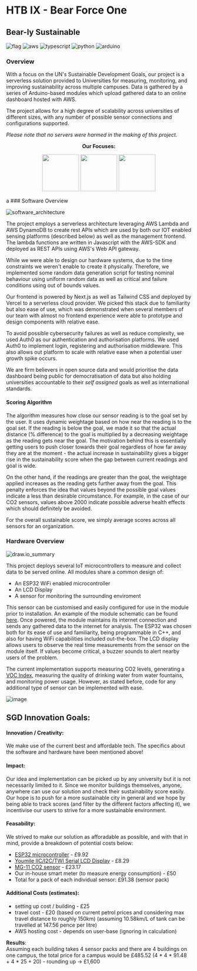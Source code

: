 # HTB IX - Bear Force One
## **Bear-ly Sustainable**

![flag](https://cdn.discordapp.com/attachments/1072492927047172146/1081844162955055174/flag.png)
![aws](https://img.shields.io/badge/Amazon_AWS-FF9900?style=for-the-badge&logo=amazonaws&logoColor=white)
![typescript](https://img.shields.io/badge/TypeScript-007ACC?style=for-the-badge&logo=typescript&logoColor=white)
![python](https://img.shields.io/badge/Python-FFD43B?style=for-the-badge&logo=python&logoColor=blue)
![arduino](https://img.shields.io/badge/Arduino-00979D?style=for-the-badge&logo=Arduino&logoColor=white)

### Overview
With a focus on the UN's Sustainable Development Goals, our project is a serverless solution provided to Universities for measuring, monitoring, and improving sustainability across multiple campuses. Data is gathered by a series of Arduino-based modules which upload gathered data to an online dashboard hosted with AWS.

The project allows for a high degree of scalability across universities of different sizes, with any number of possible sensor connections and configurations supported.

*Please note that no servers were harmed in the making of this project.*

<p align="center">
  <strong style=”font-size: 150%;”>Our Focuses:</strong> 
</p>

<p align="center">
  <img src="https://user-images.githubusercontent.com/58626285/222949829-eebf8624-2294-474c-bfe3-ac87cc1ffa42.png" width="100" height="100">
  <img src="https://user-images.githubusercontent.com/58626285/222949840-a8d25fbd-723b-4c42-961c-ab624364206f.png" width="100" height="100">
  <img src="https://user-images.githubusercontent.com/58626285/222949897-6e4e58b8-b1d9-47d5-9b2e-526a85794e57.png" width="100" height="100">
</p>
a
### Software Overview

![software_architecture](https://cdn.discordapp.com/attachments/760925116992585812/1081849623959851018/Screenshot_2023-03-05_at_08.04.01.png)

The project employs a serverless architecture leveraging AWS Lambda and AWS DynamoDB to create rest APIs which are used by both our IOT enabled sensing platforms (described below) as well as the management frontend. The lambda functions are written in Javascript with the AWS-SDK and deployed as REST APIs using AWS's Web API gateway. 

While we were able to design our hardware systems, due to the time constraints we weren't enable to create it physically. Therefore, we implemented some random data generation script for testing nominal behaviour using uniform random data as well as critical and failure conditions using out of bounds values.

Our frontend is powered by Next.js as well as Tailwind CSS and deployed by Vercel to a serverless cloud provider. We picked this stack due to familiarity but also ease of use, which was demonstrated when several members of our team with almost no frontend experience were able to prototype and design components with relative ease. 

To avoid possible cybersecurity failures as well as reduce complexity, we used Auth0 as our authentication and authorisation platforms. We used Auth0 to implement login, registering and authorisation middleware. This also allows out platform to scale with relative ease when a potential user growth spike occurs. 

We are firm believers in open source data and would prioritise the data dashboard being public for democratisation of data but also holding universities accountable to their _self assigned_ goals as well as international standards. 

#### Scoring Algorithm
The algorithm measures how close our sensor reading is to the goal set by the user. It uses dynamic weightage based on how near the reading is to the goal set. If the reading is below the goal, we made it so that the actual distance (% difference) to the goal is multiplied by a decreasing weightage as the reading gets near the goal. The motivation behind this is essentially getting users to push closer towards their goal regardless of how far away they are at the moment - the actual increase in sustainability gives a bigger rise in the sustainability score when the gap between current readings and goal is wide.  

On the other hand, if the readings are greater than the goal, the weightage applied increases as the reading gets further away from the goal. This penalty enforces the idea that values beyond the possible goal values indicate a less than desirable circumstance. For example, in the case of our CO2 sensors, values above 2000 indicate possible adverse health effects which should definitely be avoided. 

For the overall sustainable score, we simply average scores across all sensors for an organization. 

### Hardware Overview
![draw.io_summary](https://cdn.discordapp.com/attachments/1072492927047172146/1081838317726875698/HardwareSummary.png)

This project deploys several IoT microcontrollers to measure and collect data to be served online. All modules share a common design of:

- An ESP32 WiFi enabled microcontroller
- An LCD Display
- A sensor for monitoring the surrounding enviroment

This sensor can be customised and easily configured for use in the module prior to installation. An example of the module schematic can be found [here](https://github.com/davidbeechey/htb-ix-bear-force-one/blob/main/hardware/docs/Sensor%20Module%20Schematic.jpg). Once powered, the module maintains its internet connection and sends any gathered data to the internet for analysis. The ESP32 was chosen both for its ease of use and familiarity, being programmable in C++, and also for having WiFi capabilities included out-the-box. The LCD display allows users to observe the real time measurements from the sensor on the module itself. If values become critical, a buzzer sounds to alert nearby users of the problem.

The current implementation supports measuring CO2 levels, generating a [VOC Index](https://en.wikipedia.org/wiki/Volatile_organic_compound), measuring the quality of drinking water from water fountains, and monitoring power usage. However, as stated before, code for any additional type of sensor can be implemented with ease.

![image](https://user-images.githubusercontent.com/58626285/222953574-f3f84ff1-1722-4edd-bb6f-a6ed8e7edfb4.png)

## SGD Innovation Goals:

#### Innovation / Creativity:

We make use of the current best and affordable tech. The specifics about the software and hardware have been mentioned above!

#### Impact:
Our idea and implementation can be picked up by any university but it is not necessarily limited to it. Since we monitor buildings themselves, anyone, anywhere can use our solution and check their sustainability score easily. Our hope is to push for a more sustainable city in general and we hope by being able to track scores (and filter by the different factors affecting it), we incentivise our users to strive for a more sustainable environment.

#### Feasability:

We strived to make our solution as afforadable as possible, and with that in mind, provide a breakdown of potential costs below:
- [ESP32 microcontroller](https://www.mouser.co.uk/ProductDetail/Espressif-Systems/ESP32-DevKitC-32E?qs=GedFDFLaBXFpgD0kAZWDrQ%3D%3D&mgh=1&vip=1&gclid=Cj0KCQiA9YugBhCZARIsAACXxeJ89AZzJ2C-8a7q3wvQzPK-0x3hb9HcdMbImyLcVQLG3rJoBKit30AaAl5vEALw_wcB) - £9.92 
- [Youmile IIC/I2C/TWI Serial LCD Display](https://www.amazon.co.uk/Youmile-Serial-Display-Backlight-Arduino/dp/B099F2KPR4/ref=asc_df_B099F2KPR4/?tag=googshopuk-21&linkCode=df0&hvadid=534996565582&hvpos=&hvnetw=g&hvrand=6720465128582679622&hvpone=&hvptwo=&hvqmt=&hvdev=c&hvdvcmdl=&hvlocint=&hvlocphy=9046888&hvtargid=pla-1416553735824&psc=1) - £8.29 
- [MG-11 CO2 sensor]( https://www.aliexpress.com/item/32859295115.html?spm=a2g0o.productlist.main.19.39a01927a36rqo&algo_pvid=08b62301-6c97-4dd5-b3d5-ac6210a5c745&algo_exp_id=08b62301-6c97-4dd5-b3d5-ac6210a5c745-9&pdp_ext_f=%7B%22sku_id%22%3A%2265339769524%22%7D&pdp_npi=3%40dis%21GBP%2127.91%2123.17%21%21%21%21%21%402100b5dc16779989712215429d06d7%2165339769524%21sea%21UK%210&curPageLogUid=R0w5ZzSfRu67
) - £23.17
- Our in-house smart meter (to measure energy consumption) - £50  
- Total for a pack of each individual sensor: £91.38 (sensor pack)

#### Additional Costs (estimates):
- setting up cost / building - £25
- travel cost - £20 (based on current petrol prices and considering max travel distance to roughly 150km) (assuming 10.58km/L of tank can be travelled at 147.56 pence per litre)
- AWS hosting cost - depends on user-base (ignoring in calculation)

**Results**:   
Assuming each building takes 4 sensor packs and there are 4 buildings on one campus, the total price for a campus would be £485.52 (4 * 4 * 91.48 + 4 * 25 + 20) - rounding up -> £1,600
